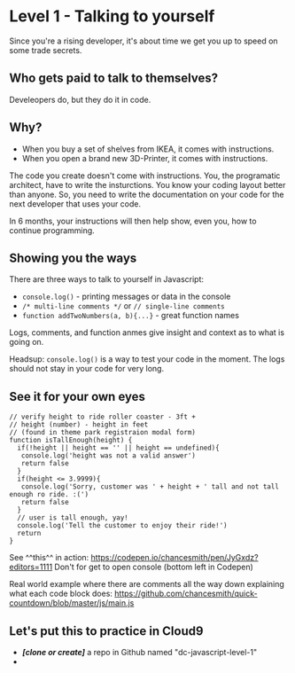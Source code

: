 # Level 1 - Talking to yourself

Since you're a rising developer, it's about time we get you up to speed on some trade secrets.

## Who gets paid to talk to themselves?
Develeopers do, but they do it in code.

## Why?
- When you buy a set of shelves from IKEA, it comes with instructions.
- When you open a brand new 3D-Printer, it comes with instructions.

The code you create doesn't come with instructions. You, the programatic architect, have to write the insturctions. You know your coding layout better than anyone. So, you need to write the documentation on your code for the next developer that uses your code.

In 6 months, your instructions will then help show, even you, how to continue programming.

## Showing you the ways
There are three ways to talk to yourself in Javascript:
- `console.log()` - printing messages or data in the console
- `/* multi-line comments */` or `// single-line comments`
- `function addTwoNumbers(a, b){...}` - great function names

Logs, comments, and function anmes give insight and context as to what is going on.

Headsup:
`console.log()` is a way to test your code in the moment. The logs should not stay in your code for very long.

## See it for your own eyes
```
// verify height to ride roller coaster - 3ft +
// height (number) - height in feet
// (found in theme park registraion modal form)
function isTallEnough(height) {
  if(!height || height == '' || height == undefined){
   console.log('height was not a valid answer')
   return false
  }
  if(height <= 3.9999){
   console.log('Sorry, customer was ' + height + ' tall and not tall enough ro ride. :(')
   return false
  }
  // user is tall enough, yay!
  console.log('Tell the customer to enjoy their ride!')
  return
}
```
See ^^this^^ in action:
https://codepen.io/chancesmith/pen/JyGxdz?editors=1111
Don't for get to open console (bottom left in Codepen)

Real world example where there are comments all the way down explaining what each code block does:
https://github.com/chancesmith/quick-countdown/blob/master/js/main.js

## Let's put this to practice in Cloud9
- ***[clone or create]*** a repo in Github named "dc-javascript-level-1"
-
